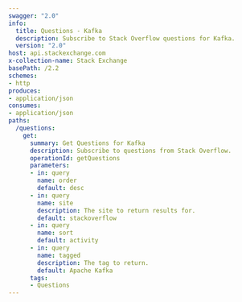 ```yaml
---
swagger: "2.0"
info:
  title: Questions - Kafka
  description: Subscribe to Stack Overflow questions for Kafka.
  version: "2.0"
host: api.stackexchange.com
x-collection-name: Stack Exchange
basePath: /2.2
schemes:
- http
produces:
- application/json
consumes:
- application/json
paths:
  /questions:
    get:
      summary: Get Questions for Kafka
      description: Subscribe to questions from Stack Overflow.
      operationId: getQuestions
      parameters:
      - in: query
        name: order
        default: desc
      - in: query
        name: site
        description: The site to return results for.
        default: stackoverflow
      - in: query
        name: sort
        default: activity
      - in: query
        name: tagged
        description: The tag to return.
        default: Apache Kafka
      tags:
      - Questions
---
```


